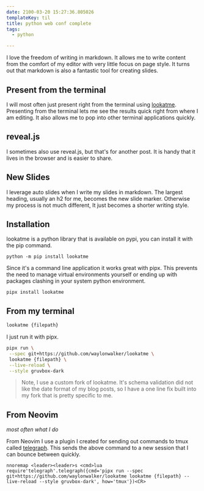 ```yaml
---
date: 2100-03-20 15:27:36.805026
templateKey: til
title: python web conf complete
tags:
  - python

---
```


I love the freedom of writing in markdown.  It allows me to write content from
the comfort of my editor with very little focus on page style.  It turns out
that markdown is also a fantastic tool for creating slides.

## Present from the terminal

I will most often just present right from the terminal using
[lookatme](https://lookatme.readthedocs.io/en/latest/index.html).  Presenting
from the terminal lets me see the results quick right from where I am editing.
It also allows me to pop into other terminal applications quickly.

## reveal.js

I sometimes also use reveal.js, but that's for another post.  It is handy that
it lives in the browser and is easier to share.

## New Slides

I leverage auto slides when I write my slides in markdown.  The largest
heading, usually an h2 for me, becomes the new slide marker.  Otherwise my
process is not much different, It just becomes a shorter writing style.

## Installation

lookatme is a python library that is available on pypi, you can install it with
the pip command.

```
python -m pip install lookatme
```

Since it's a command line application it works great with pipx.  This prevents
the need to manage virtual environments yourself or ending up with packages
clashing in your system python environment.

```
pipx install lookatme
```

## From my terminal

``` bash
lookatme {filepath}
```

I just run it with pipx.

``` bash
pipx run \
 --spec git+https://github.com/waylonwalker/lookatme \
 lookatme {filepath} \
 --live-reload \
 --style gruvbox-dark
```

> Note, I use a custom fork of lookatme.  It's schema validation did not like
> the date format of my blog posts, so I have a one line fix built into my
> fork that is pretty specific to me.

## From Neovim
_most often what I do_

From Neovim I use a plugin I created for sending out commands to tmux called
[telegraph](https://github.com/WaylonWalker/Telegraph.nvim).  This sends the
above command to a new session that I can bounce between quickly.

``` vim
nnoremap <leader><leader>s <cmd>lua require'telegraph'.telegraph({cmd='pipx run --spec git+https://github.com/waylonwalker/lookatme lookatme {filepath} --live-reload --style gruvbox-dark', how='tmux'})<CR>
```
